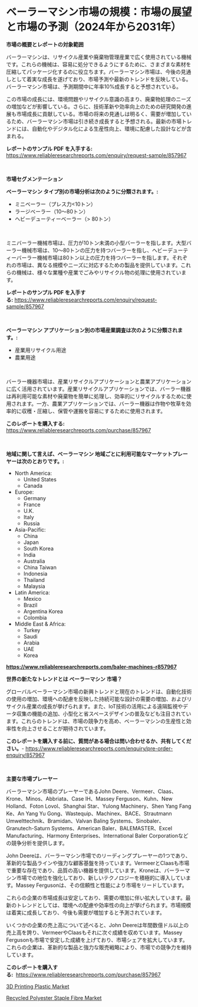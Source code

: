 <p><h1>ベーラーマシン市場の規模：市場の展望と市場の予測（2024年から2031年）</h1></p><p><strong>市場の概要とレポートの対象範囲</strong></p>
<p><p>バーラーマシンは、リサイクル産業や廃棄物管理産業で広く使用されている機械です。これらの機械は、容易に処分できるようにするために、さまざまな素材を圧縮してパッケージ化するのに役立ちます。バーラーマシン市場は、今後の見通しとして着実な成長を遂げており、市場予測や最新のトレンドを反映している。バーラーマシン市場は、予測期間中に年率10%成長すると予想されている。</p><p>この市場の成長には、環境問題やリサイクル意識の高まり、廃棄物処理のニーズの増加などが影響している。さらに、技術革新や効率向上のための研究開発の進展も市場成長に貢献している。市場の将来の見通しは明るく、需要が増加しているため、バーラーマシン市場は引き続き成長すると予想される。最新の市場トレンドには、自動化やデジタル化による生産性向上、環境に配慮した設計などが含まれる。</p></p>
<p><strong>レポートのサンプル PDF を入手する:</strong> <a href="https://www.reliableresearchreports.com/enquiry/request-sample/857967">https://www.reliableresearchreports.com/enquiry/request-sample/857967</a></p>
<p>&nbsp;</p>
<p><strong>市場セグメンテーション</strong></p>
<p><strong>ベーラーマシン タイプ別の市場分析は次のように分類されます。:</strong></p>
<p><ul><li>ミニベーラー（プレス力<10トン）</li><li>ラージベーラー（10〜80トン）</li><li>ヘビーデューティーベーラー（> 80トン）</li></ul></p>
<p>&nbsp;</p>
<p><p>ミニバーラー機械市場は、圧力が10トン未満の小型バーラーを指します。大型バーラー機械市場は、10〜80トンの圧力を持つバーラーを指し、ヘビーデューティーバーラー機械市場は80トン以上の圧力を持つバーラーを指します。それぞれの市場は、異なる規模やニーズに対応するための製品を提供しています。これらの機械は、様々な業種や産業でごみやリサイクル物の処理に使用されています。</p></p>
<p><strong>レポートのサンプル PDF を入手する:</strong>&nbsp;<a href="https://www.reliableresearchreports.com/enquiry/request-sample/857967">https://www.reliableresearchreports.com/enquiry/request-sample/857967</a></p>
<p>&nbsp;</p>
<p><strong> ベーラーマシン アプリケーション別の市場産業調査は次のように分類されます。:</strong></p>
<p><ul><li>産業用リサイクル用途</li><li>農業用途</li></ul></p>
<p>&nbsp;</p>
<p><p>バーラー機器市場は、産業リサイクルアプリケーションと農業アプリケーションに広く活用されています。産業リサイクルアプリケーションでは、バーラー機器は再利用可能な素材や廃棄物を簡単に処理し、効率的にリサイクルするために使用されます。一方、農業アプリケーションでは、バーラー機器は作物や牧草を効率的に収穫・圧縮し、保管や運搬を容易にするために使用されます。</p></p>
<p><strong>このレポートを購入する:</strong>&nbsp; <a href="https://www.reliableresearchreports.com/purchase/857967">https://www.reliableresearchreports.com/purchase/857967</a></p>
<p>&nbsp;</p>
<p><strong>地域に関して言えば、ベーラーマシン 地域ごとに利用可能なマーケットプレーヤーは次のとおりです。:</strong></p>
<p><ul>
    <li>
        North America:
        <ul>
            <li>United States</li>
            <li>Canada</li>
        </ul>
    </li>
    <li>
        Europe:
        <ul>
            <li>Germany</li>
            <li>France</li>
            <li>U.K.</li>
            <li>Italy</li>
            <li>Russia</li>
        </ul>
    </li>
    <li>
        Asia-Pacific:
        <ul>
            <li>China</li>
            <li>Japan</li>
            <li>South Korea</li>
            <li>India</li>
            <li>Australia</li>
            <li>China Taiwan</li>
            <li>Indonesia</li>
            <li>Thailand</li>
            <li>Malaysia</li>
        </ul>
    </li>
    <li>
        Latin America:
        <ul>
            <li>Mexico</li>
            <li>Brazil</li>
            <li>Argentina Korea</li>
            <li>Colombia</li>
        </ul>
    </li>
    <li>
        Middle East & Africa:
        <ul>
            <li>Turkey</li>
            <li>Saudi</li>
            <li>Arabia</li>
            <li>UAE</li>
            <li>Korea</li>
        </ul>
    </li>
    </ul></p>
<p><strong><a href="https://www.reliableresearchreports.com/baler-machines-r857967">https://www.reliableresearchreports.com/baler-machines-r857967</a></strong>&nbsp;</p>
<p><strong>世界の新たなトレンドとは ベーラーマシン 市場？</strong></p>
<p><p>グローバルベーラーマシン市場の新興トレンドと現在のトレンドは、自動化技術の使用の増加、環境への配慮を反映した持続可能な設計の需要の増加、およびリサイクル産業の成長が挙げられます。また、IoT技術の活用による遠隔監視やデータ収集の機能の追加、小型化と省スペースデザインの普及なども注目されています。これらのトレンドは、市場の競争力を高め、ベーラーマシンの生産性と効率性を向上させることが期待されています。</p></p>
<p><strong>このレポートを購入する前に、質問がある場合は問い合わせるか、共有してください。</strong>- <a href="https://www.reliableresearchreports.com/enquiry/pre-order-enquiry/857967">https://www.reliableresearchreports.com/enquiry/pre-order-enquiry/857967</a></p>
<p>&nbsp;</p>
<p><strong>主要な市場プレーヤー</strong></p>
<p><p>バーラーマシン市場のプレーヤーであるJohn Deere、Vermeer、Claas、Krone、Minos、Abbriata、Case IH、Massey Ferguson、Kuhn、New Holland、Foton Lovol、Shanghai Star、Yulong Machinery、Shen Yang Fang Ke、An Yang Yu Gong、Wastequip、Machinex、BACE、Strautmann Umwelttechnik、Bramidan、Valvan Baling Systems、Sinobaler、Granutech-Saturn Systems、American Baler、BALEMASTER、Excel Manufacturing、Harmony Enterprises、International Baler Corporationなどの競争分析を提供します。</p><p>John Deereは、バーラーマシン市場でのリーディングプレーヤーの1つであり、革新的な製品ラインや強力な顧客基盤を持っています。VermeerとClaasも市場で重要な存在であり、品質の高い機器を提供しています。Kroneは、バーラーマシン市場での地位を強化しており、新しいテクノロジーを積極的に導入しています。Massey Fergusonは、その信頼性と性能により市場をリードしています。</p><p>これらの企業の市場成長は安定しており、需要の増加に伴い拡大しています。最新のトレンドとしては、環境への配慮や効率性の向上が挙げられます。市場規模は着実に成長しており、今後も需要が増加すると予測されています。</p><p>いくつかの企業の売上高について述べると、John Deereは年間数億ドル以上の売上高を誇り、VermeerやClaasもそれに次ぐ成績を収めています。Massey Fergusonも市場で安定した成績を上げており、市場シェアを拡大しています。これらの企業は、革新的な製品と強力な販売戦略により、市場での競争力を維持しています。</p></p>
<p><strong>このレポートを購入する:</strong>&nbsp;&nbsp;<a href="https://www.reliableresearchreports.com/purchase/857967">https://www.reliableresearchreports.com/purchase/857967</a></p>
<p><p><a href="https://issuu.com/reportprime-2/docs/3d-printing-plastic-market-size-2030.pptx">3D Printing Plastic Market</a></p><p><a href="https://chivalrous-flock-a86.notion.site/Recycled-Polyester-Staple-Fibre-Market-Research-Report-Unlocks-Analysis-on-the-Market-Financial-Stat-3ac9899c78424ff0b7831fd0ce46df34">Recycled Polyester Staple Fibre Market</a></p></p>